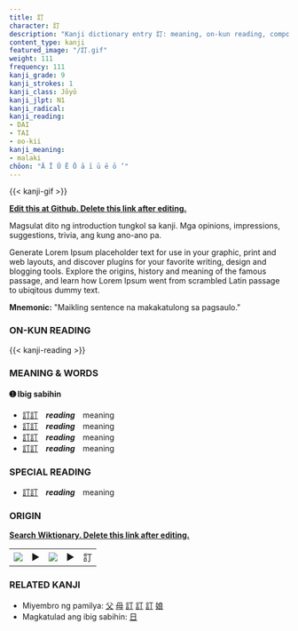 ```yaml
---
title: 訂
character: 訂
description: "Kanji dictionary entry 訂: meaning, on-kun reading, compounds, origin, related kanji"
content_type: kanji
featured_image: "/訂.gif"
weight: 111
frequency: 111
kanji_grade: 9
kanji_strokes: 1
kanji_class: Jōyō
kanji_jlpt: N1
kanji_radical: 
kanji_reading: 
- DAI
- TAI
- oo-kii
kanji_meaning:
- malaki
chōon: "Ā Ī Ū Ē Ō ā ī ū ē ō ’"
---
```

[//]: # (Don't edit the line below. Kanji animated GIF code is automatically generated.)
{{< kanji-gif >}}

[//]: # (Edit below this line.)

**[Edit this at Github. Delete this link after editing.](https://github.com/tim0g/tim/tree/main/content/kanji/訂/index.md)**

Magsulat dito ng introduction tungkol sa kanji. Mga opinions, impressions, suggestions, trivia, ang kung ano-ano pa.

Generate Lorem Ipsum placeholder text for use in your graphic, print and web layouts, and discover plugins for your favorite writing, design and blogging tools. Explore the origins, history and meaning of the famous passage, and learn how Lorem Ipsum went from scrambled Latin passage to ubiqitous dummy text.
 
**Mnemonic:** "Maikling sentence na makakatulong sa pagsaulo."

### ON-KUN READING

[//]: # (Don't edit the line below. ON-KUN READING code is automatically generated.)
{{< kanji-reading >}}

### MEANING & WORDS

#### ➊ **Ibig sabihin**
  - [訂](../訂)[訂](../訂)　***reading***　meaning
  - [訂](../訂)[訂](../訂)　***reading***　meaning
  - [訂](../訂)[訂](../訂)　***reading***　meaning
  - [訂](../訂)[訂](../訂)　***reading***　meaning

### SPECIAL READING
  - [訂](../訂)[訂](../訂)　***reading***　meaning

### ORIGIN

**[Search Wiktionary. Delete this link after editing.](https://wiktionary.org/wiki/訂)**
<table class="kanji-table"><tr><td>
<img src="60px-訂-bronze.svg.png">
</td><td>▶</td><td>
<img src="60px-訂-oracle.svg.png">
</td><td>▶</td>
<td class="kanji-origin">訂</td>
</tr></table>

### RELATED KANJI
- Miyembro ng pamilya: [父](../父) [母](../母) [訂](../訂) [訂](../訂) [訂](../訂) [娘](../娘)
- Magkatulad ang ibig sabihin: [日](../日)
